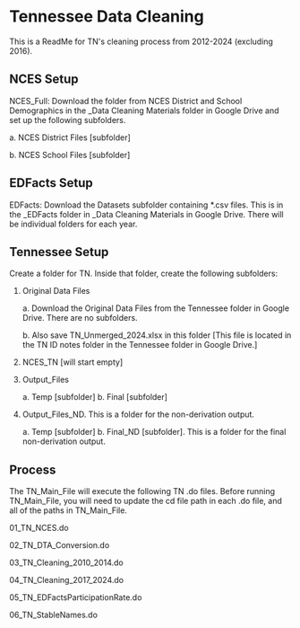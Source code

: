 # Tennessee Data Cleaning

This is a ReadMe for TN's cleaning process from 2012-2024 (excluding 2016).

## NCES Setup

NCES_Full: Download the folder from NCES District and School Demographics in the _Data Cleaning Materials folder in Google Drive and set up the following subfolders.
    
   a. NCES District Files [subfolder] 

   b. NCES School Files [subfolder]
   
## EDFacts Setup
EDFacts: Download the Datasets subfolder containing *.csv files. This is in the _EDFacts folder in _Data Cleaning Materials in Google Drive. There will be individual folders for each year.

## Tennessee Setup
Create a folder for TN. Inside that folder, create the following subfolders:

1. Original Data Files
   
   a. Download the Original Data Files from the Tennessee folder in Google Drive. There are no subfolders.
   
   b. Also save TN_Unmerged_2024.xlsx in this folder [This file is located in the TN ID notes folder in the Tennessee folder in Google Drive.]
   
2. NCES_TN [will start empty]
   
3. Output_Files

   a. Temp [subfolder]
   b. Final [subfolder]
  
4. Output_Files_ND. This is a folder for the non-derivation output.

   a. Temp [subfolder]
   b. Final_ND [subfolder]. This is a folder for the final non-derivation output.

## Process
The TN_Main_File will execute the following TN .do files. Before running TN_Main_File, you will need to update the cd file path in each .do file, and all of the paths in TN_Main_File.

01_TN_NCES.do

02_TN_DTA_Conversion.do

03_TN_Cleaning_2010_2014.do

04_TN_Cleaning_2017_2024.do

05_TN_EDFactsParticipationRate.do

06_TN_StableNames.do
